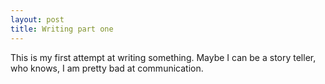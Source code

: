```yaml
---
layout: post
title: Writing part one
---
```


This is my first attempt at writing something. Maybe I can be a story teller, who knows, I am pretty bad at communication. 
